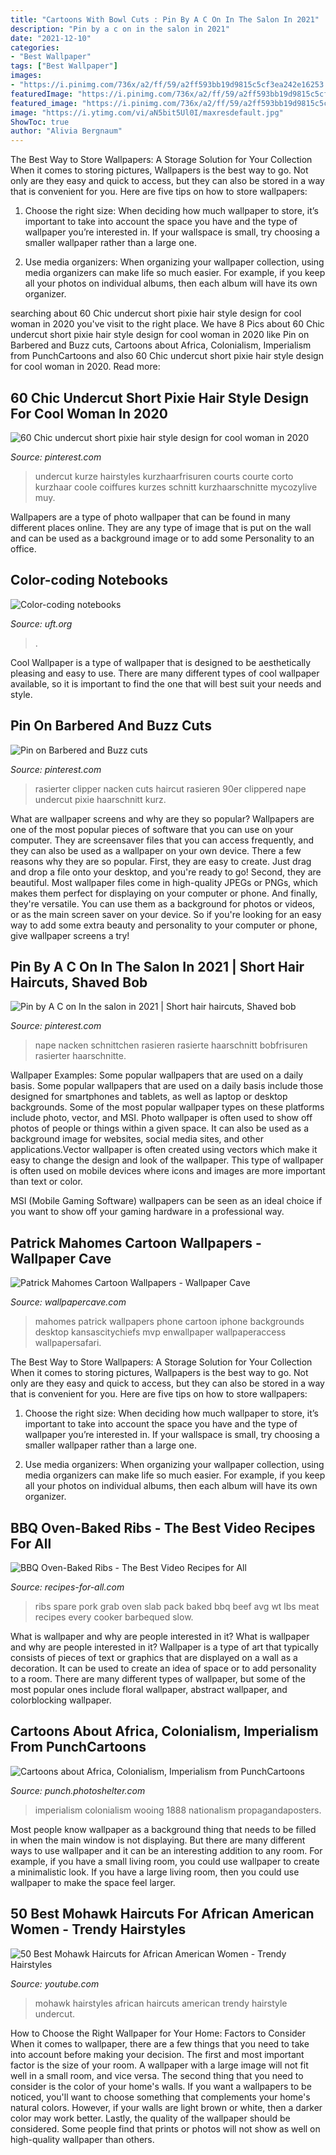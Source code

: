 ```yaml
---
title: "Cartoons With Bowl Cuts : Pin By A C On In The Salon In 2021"
description: "Pin by a c on in the salon in 2021"
date: "2021-12-10"
categories:
- "Best Wallpaper"
tags: ["Best Wallpaper"]
images:
- "https://i.pinimg.com/736x/a2/ff/59/a2ff593bb19d9815c5cf3ea242e16253.jpg"
featuredImage: "https://i.pinimg.com/736x/a2/ff/59/a2ff593bb19d9815c5cf3ea242e16253.jpg"
featured_image: "https://i.pinimg.com/736x/a2/ff/59/a2ff593bb19d9815c5cf3ea242e16253.jpg"
image: "https://i.ytimg.com/vi/aN5bit5Ul0I/maxresdefault.jpg"
ShowToc: true
author: "Alivia Bergnaum"
---
```



The Best Way to Store Wallpapers: A Storage Solution for Your Collection
When it comes to storing pictures, Wallpapers is the best way to go. Not only are they easy and quick to access, but they can also be stored in a way that is convenient for you. Here are five tips on how to store wallpapers:
1) Choose the right size: When deciding how much wallpaper to store, it’s important to take into account the space you have and the type of wallpaper you’re interested in. If your wallspace is small, try choosing a smaller wallpaper rather than a large one.

2) Use media organizers: When organizing your wallpaper collection, using media organizers can make life so much easier. For example, if you keep all your photos on individual albums, then each album will have its own organizer.

	

		
searching about 60 Chic undercut short pixie hair style design for cool woman in 2020 you've visit to the right place. We have 8 Pics about 60 Chic undercut short pixie hair style design for cool woman in 2020 like Pin on Barbered and Buzz cuts, Cartoons about Africa, Colonialism, Imperialism from PunchCartoons and also 60 Chic undercut short pixie hair style design for cool woman in 2020. Read more:
		
    
## 60 Chic Undercut Short Pixie Hair Style Design For Cool Woman In 2020

<img loading=lazy src="https://i.pinimg.com/736x/07/4b/89/074b897c33ead3ce2f72787c42bda3ef.jpg" onerror="this.onerror=null;this.src='https://tse3.mm.bing.net/th?id=OIP.Dig4oREqXCEEbEmPc1VNXAHaLS&amp;pid=15.1';" alt="60 Chic undercut short pixie hair style design for cool woman in 2020">

_Source: pinterest.com_

>undercut kurze hairstyles kurzhaarfrisuren courts courte corto kurzhaar coole coiffures kurzes schnitt kurzhaarschnitte mycozylive muy. 

	



Wallpapers are a type of photo wallpaper that can be found in many different places online. They are any type of image that is put on the wall and can be used as a background image or to add some Personality to an office.

    
## Color-coding Notebooks

<img loading=lazy src="https://www.uft.org/sites/default/files/styles/hero_scale_and_crop_1600x1000/public/photo/inside-my-classroom-nov2015.png?itok=JyO2FUDJ" onerror="this.onerror=null;this.src='https://tse3.mm.bing.net/th?id=OIP.s7gRk6brGB4dkxjrWj5QTgHaEo&amp;pid=15.1';" alt="Color-coding notebooks">

_Source: uft.org_

>. 

	

Cool Wallpaper is a type of wallpaper that is designed to be aesthetically pleasing and easy to use. There are many different types of cool wallpaper available, so it is important to find the one that will best suit your needs and style.

    
## Pin On Barbered And Buzz Cuts

<img loading=lazy src="https://i.pinimg.com/736x/a2/ff/59/a2ff593bb19d9815c5cf3ea242e16253.jpg" onerror="this.onerror=null;this.src='https://tse4.mm.bing.net/th?id=OIP.POr8smiu767qn1JTimXDVwHaHC&amp;pid=15.1';" alt="Pin on Barbered and Buzz cuts">

_Source: pinterest.com_

>rasierter clipper nacken cuts haircut rasieren 90er clippered nape undercut pixie haarschnitt kurz. 

	

What are wallpaper screens and why are they so popular?
Wallpapers are one of the most popular pieces of software that you can use on your computer. They are screensaver files that you can access frequently, and they can also be used as a wallpaper on your own device. There a few reasons why they are so popular. First, they are easy to create. Just drag and drop a file onto your desktop, and you're ready to go! Second, they are beautiful. Most wallpaper files come in high-quality JPEGs or PNGs, which makes them perfect for displaying on your computer or phone. And finally, they're versatile. You can use them as a background for photos or videos, or as the main screen saver on your device. So if you're looking for an easy way to add some extra beauty and personality to your computer or phone, give wallpaper screens a try!

    
## Pin By A C On In The Salon In 2021 | Short Hair Haircuts, Shaved Bob

<img loading=lazy src="https://i.pinimg.com/736x/39/15/e2/3915e274cff39cfac23bdfbbb5942bc4.jpg" onerror="this.onerror=null;this.src='https://tse1.mm.bing.net/th?id=OIP.QAAIKFSYifRihoUE5a9sVwHaMJ&amp;pid=15.1';" alt="Pin by A C on In the salon in 2021 | Short hair haircuts, Shaved bob">

_Source: pinterest.com_

>nape nacken schnittchen rasieren rasierte haarschnitt bobfrisuren rasierter haarschnitte. 

	

Wallpaper Examples: Some popular wallpapers that are used on a daily basis.
Some popular wallpapers that are used on a daily basis include those designed for smartphones and tablets, as well as laptop or desktop backgrounds. Some of the most popular wallpaper types on these platforms include photo, vector, and MSI. 
Photo wallpaper is often used to show off photos of people or things within a given space. It can also be used as a background image for websites, social media sites, and other applications.Vector wallpaper is often created using vectors which make it easy to change the design and look of the wallpaper. This type of wallpaper is often used on mobile devices where icons and images are more important than text or color. 

MSI (Mobile Gaming Software) wallpapers can be seen as an ideal choice if you want to show off your gaming hardware in a professional way.

    
## Patrick Mahomes Cartoon Wallpapers - Wallpaper Cave

<img loading=lazy src="https://wallpapercave.com/wp/wp8851097.jpg" onerror="this.onerror=null;this.src='https://tse1.mm.bing.net/th?id=OIP.O3BoSOt42y2itn2afS34hwHaQC&amp;pid=15.1';" alt="Patrick Mahomes Cartoon Wallpapers - Wallpaper Cave">

_Source: wallpapercave.com_

>mahomes patrick wallpapers phone cartoon iphone backgrounds desktop kansascitychiefs mvp enwallpaper wallpaperaccess wallpapersafari. 

	

The Best Way to Store Wallpapers: A Storage Solution for Your Collection
When it comes to storing pictures, Wallpapers is the best way to go. Not only are they easy and quick to access, but they can also be stored in a way that is convenient for you. Here are five tips on how to store wallpapers:
1) Choose the right size: When deciding how much wallpaper to store, it’s important to take into account the space you have and the type of wallpaper you’re interested in. If your wallspace is small, try choosing a smaller wallpaper rather than a large one.

2) Use media organizers: When organizing your wallpaper collection, using media organizers can make life so much easier. For example, if you keep all your photos on individual albums, then each album will have its own organizer.

    
## BBQ Oven-Baked Ribs - The Best Video Recipes For All

<img loading=lazy src="https://recipes-for-all.com/wp-content/uploads/2020/07/Pork-Ribs-IMAGE-13-e1595243620949.jpg" onerror="this.onerror=null;this.src='https://tse3.mm.bing.net/th?id=OIP.05A8vha5ZopIStYWtMWBwgHaHa&amp;pid=15.1';" alt="BBQ Oven-Baked Ribs - The Best Video Recipes for All">

_Source: recipes-for-all.com_

>ribs spare pork grab oven slab pack baked bbq beef avg wt lbs meat recipes every cooker barbequed slow. 

	

What is wallpaper and why are people interested in it?
What is wallpaper and why are people interested in it?
Wallpaper is a type of art that typically consists of pieces of text or graphics that are displayed on a wall as a decoration. It can be used to create an idea of space or to add personality to a room. There are many different types of wallpaper, but some of the most popular ones include floral wallpaper, abstract wallpaper, and colorblocking wallpaper.

    
## Cartoons About Africa, Colonialism, Imperialism From PunchCartoons

<img loading=lazy src="https://m.psecn.photoshelter.com/img-get/I0000uqpdtZw8MyA/s/1200/I0000uqpdtZw8MyA.jpg" onerror="this.onerror=null;this.src='https://tse1.mm.bing.net/th?id=OIP.1ErzZwuc-yDRJCBwPPL4JQHaJV&amp;pid=15.1';" alt="Cartoons about Africa, Colonialism, Imperialism from PunchCartoons">

_Source: punch.photoshelter.com_

>imperialism colonialism wooing 1888 nationalism propagandaposters. 

	

Most people know wallpaper as a background thing that needs to be filled in when the main window is not displaying. But there are many different ways to use wallpaper and it can be an interesting addition to any room. For example, if you have a small living room, you could use wallpaper to create a minimalistic look. If you have a large living room, then you could use wallpaper to make the space feel larger.

    
## 50 Best Mohawk Haircuts For African American Women - Trendy Hairstyles

<img loading=lazy src="https://i.ytimg.com/vi/aN5bit5Ul0I/maxresdefault.jpg" onerror="this.onerror=null;this.src='https://tse3.mm.bing.net/th?id=OIP.c6H28FktmBv2AUKkk4Z8RQHaEK&amp;pid=15.1';" alt="50 Best Mohawk Haircuts for African American Women - Trendy Hairstyles">

_Source: youtube.com_

>mohawk hairstyles african haircuts american trendy hairstyle undercut. 

	

How to Choose the Right Wallpaper for Your Home: Factors to Consider
When it comes to wallpaper, there are a few things that you need to take into account before making your decision. The first and most important factor is the size of your room. A wallpaper with a large image will not fit well in a small room, and vice versa. 
The second thing that you need to consider is the color of your home's walls. If you want a wallpapers to be noticed, you'll want to choose something that complements your home's natural colors. However, if your walls are light brown or white, then a darker color may work better. 
Lastly, the quality of the wallpaper should be considered. Some people find that prints or photos will not show as well on high-quality wallpaper than others.

